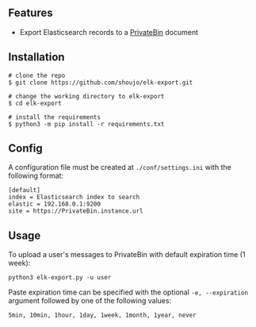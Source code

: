 ## Features
- Export Elasticsearch records to a [PrivateBin](https://privatebin.info) document

## Installation
```
# clone the repo
$ git clone https://github.com/shoujo/elk-export.git

# change the working directory to elk-export
$ cd elk-export

# install the requirements
$ python3 -m pip install -r requirements.txt
```
## Config
A configuration file must be created at `./conf/settings.ini` with the following format:

```
[default]
index = Elasticsearch index to search
elastic = 192.168.0.1:9200
site = https://PrivateBin.instance.url
```
## Usage

To upload a user's messages to PrivateBin with default expiration time (1 week):

`python3 elk-export.py -u user`

Paste expiration time can be specified with the optional `-e, --expiration` argument followed by one of the following values:

```5min, 10min, 1hour, 1day, 1week, 1month, 1year, never```
